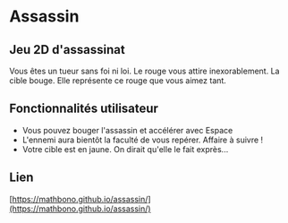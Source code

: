 # Assassin

## Jeu 2D d'assassinat

Vous êtes un tueur sans foi ni loi. Le rouge vous attire inexorablement. La cible bouge. Elle représente ce rouge que vous aimez tant.

## Fonctionnalités utilisateur

-  Vous pouvez bouger l'assassin et accélérer avec Espace
-  L'ennemi aura bientôt la faculté de vous repérer. Affaire à suivre !
-  Votre cible est en jaune. On dirait qu'elle le fait exprès...

## Lien

[https://mathbono.github.io/assassin/](https://mathbono.github.io/assassin/)
